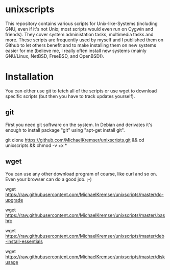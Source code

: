 # unixscripts

This repository contains various scripts for Unix-like-Systems (including GNU, even if it's not Unix; most scripts would even run on Cygwin and friends). They cover system administation tasks, multimedia tasks and more. These scripts are frequently used by myself and I published them on Github to let others benefit and to make installing them on new systems easier for me (believe me, I really often install new systems (mainly GNU/Linux, NetBSD, FreeBSD, and OpenBSD)).

# Installation #

You can either use git to fetch all of the scripts or use wget to download specific scripts (but then you have to track updates yourself).

## git ##

First you need git software on the system. In Debian and derivates it's enough to install package "git" using "apt-get install git".

git clone https://github.com/MichaelKremser/unixscripts.git && cd unixscripts && chmod -v +x *

## wget ##

You can use any other download program of course, like curl and so on. Even your browser can do a good job. ;-)

wget https://raw.githubusercontent.com/MichaelKremser/unixscripts/master/do-upgrade

wget https://raw.githubusercontent.com/MichaelKremser/unixscripts/master/.bashrc

wget https://raw.githubusercontent.com/MichaelKremser/unixscripts/master/deb-install-essentials

wget https://raw.githubusercontent.com/MichaelKremser/unixscripts/master/diskusage
